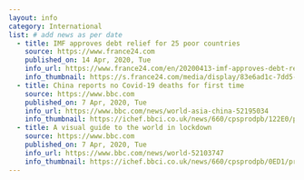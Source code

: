 ```yaml
---
layout: info
category: International
list: # add news as per date
  - title: IMF approves debt relief for 25 poor countries
    source: https://www.france24.com
    published_on: 14 Apr, 2020, Tue
    info_url: https://www.france24.com/en/20200413-imf-approves-debt-relief-for-25-poor-countries
    info_thumbnail: https://s.france24.com/media/display/83e6ad1c-7dd5-11ea-981d-005056bff430/w:1240/p:16x9/aed2727292e750de1fa7645efeec3e5910983f98.webp
  - title: China reports no Covid-19 deaths for first time
    source: https://www.bbc.com
    published_on: 7 Apr, 2020, Tue
    info_url: https://www.bbc.com/news/world-asia-china-52195034
    info_thumbnail: https://ichef.bbci.co.uk/news/660/cpsprodpb/122E0/production/_111646447_hi060959423.jpg
  - title: A visual guide to the world in lockdown
    source: https://www.bbc.com
    published_on: 7 Apr, 2020, Tue
    info_url: https://www.bbc.com/news/world-52103747
    info_thumbnail: https://ichef.bbci.co.uk/news/660/cpsprodpb/0ED1/production/_111639730_index_world_lockdownj_976.jpg
---
```

